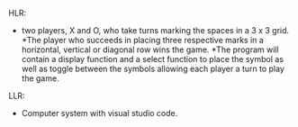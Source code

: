 HLR:
* two players, X and O, who take turns marking the spaces in a 3 x 3 grid.
*The player who succeeds in placing three respective marks in a horizontal, vertical or diagonal row wins the game.
*The program will contain a display function and a select function to place the symbol as well as toggle between the symbols allowing each player a turn to play the game.

LLR:
* Computer system with visual studio code.
